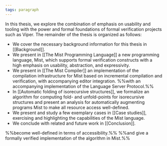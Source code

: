 ```yaml
---
tags: paragraph
---
```


In this thesis, we explore the combination of emphasis on usability and tooling with the power and formal foundations of formal verification projects such as Viper. The remainder of the thesis is organized as follows:

- We cover the necessary background information for this thesis in [[Background]].
- We present in [[The Mist Programming Language]] a new programming language, Mist, which supports formal verification constructs with a high emphasis on usability, abstraction, and expressivity.
- We present in [[The Mist Compiler]] an implementation of the compilation infrastructure for Mist based on incremental compilation and verification, with accompanying editor integration. %%with an accompanying implementation of the Language Server Protocol.%%
- In [[Automatic folding of isorecursive structures]], we formalize an algorithm for computing fold- and unfold-points for isorecursive structures and present an analysis for automatically augmenting programs Mist to make all resource access well-defined.
- We present and study a few exemplary cases in [[Case studies]], exercising and highlighting the capabilities of the Mist language.
- We conclude with related and future work in [[Conclusion]].

 %%become well-defined in terms of accessibility.%% %%and give a formally verified implementation of the algorithm in Mist.%%